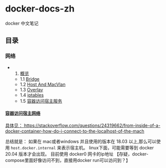 # docker-docs-zh
docker 中文笔记

## 目录

### 网络

- 1.  [概览](https://github.com/huyinghuan/docker-docs-zh/blob/master/network/overview.md)
  - 1.1 [Bridge](https://github.com/huyinghuan/docker-docs-zh/blob/master/network/bridge.md)
  - 1.2 [Host And MacVlan](https://github.com/huyinghuan/docker-docs-zh/blob/master/network/HostAndMacVlan.md)
  - 1.3 [Overlay](https://github.com/huyinghuan/docker-docs-zh/blob/master/network/overlay.md)
  - 1.4 [iptables](https://github.com/huyinghuan/docker-docs-zh/blob/master/network/iptables.md)
  - 1.5 [容器访问宿主服务](/#container-connect-host)
  
  
  
#### <a href="#container-connect-host"/> 容器访问宿主网络
具体见：
https://stackoverflow.com/questions/24319662/from-inside-of-a-docker-container-how-do-i-connect-to-the-localhost-of-the-mach

总结就是：
如果在 mac或者windows 并且使用的版本在 18.03 以上,那么可以使用 `host.docker.internal` 来表示宿主机。
linux下面，可能需要等到 docker 20.04 版本才会出现。 目前使用 docker0 网卡的ip地址 【存疑，docker-compose里面好像访问不到，直接用docker run可以访问到？】
